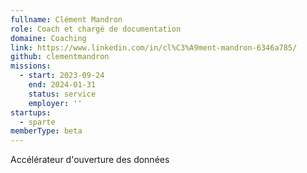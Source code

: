 ```yaml
---
fullname: Clément Mandron
role: Coach et chargé de documentation
domaine: Coaching
link: https://www.linkedin.com/in/cl%C3%A9ment-mandron-6346a785/
github: clementmandron
missions:
  - start: 2023-09-24
    end: 2024-01-31
    status: service
    employer: ''
startups:
  - sparte
memberType: beta
---
```


Accélérateur d'ouverture des données

